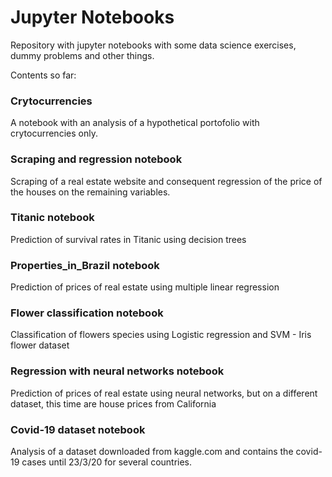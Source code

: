 # Jupyter Notebooks 

Repository with jupyter notebooks with some data science exercises, dummy problems and other things.

Contents so far:

### Crytocurrencies
A notebook with an analysis of a hypothetical portofolio with crytocurrencies only.

### Scraping and regression notebook 
Scraping of a real estate website and consequent regression of the price of the houses on the remaining variables.


### Titanic notebook 
Prediction of survival rates in Titanic using decision trees


### Properties_in_Brazil notebook 

Prediction of prices of real estate using multiple linear regression

### Flower classification notebook 
Classification of flowers species using Logistic regression and SVM - Iris flower dataset


### Regression with neural networks notebook 
Prediction of prices of real estate using neural networks, but on a different dataset, this time are house prices from California


### Covid-19 dataset notebook  
Analysis of a dataset downloaded from kaggle.com and contains the covid-19 cases until 23/3/20 for several countries.
